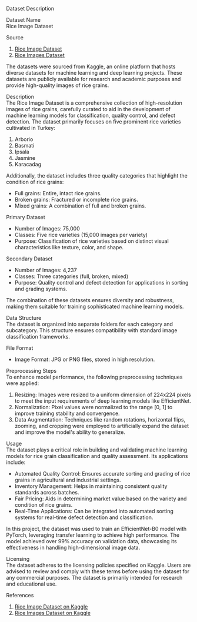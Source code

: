  Dataset Description  

Dataset Name  
Rice Image Dataset  

 Source  
1. [Rice Image Dataset](https://www.kaggle.com/datasets/muratkokludataset/rice-image-dataset)  
2. [Rice Images Dataset](https://www.kaggle.com/datasets/shubhamcodez/rice-images-dataset)  

The datasets were sourced from Kaggle, an online platform that hosts diverse datasets for machine learning and deep learning projects. These datasets are publicly available for research and academic purposes and provide high-quality images of rice grains.  

Description  
The Rice Image Dataset is a comprehensive collection of high-resolution images of rice grains, carefully curated to aid in the development of machine learning models for classification, quality control, and defect detection. The dataset primarily focuses on five prominent rice varieties cultivated in Turkey:  

1. Arborio
2. Basmati  
3. Ipsala  
4. Jasmine  
5. Karacadag  

Additionally, the dataset includes three quality categories that highlight the condition of rice grains:  
- Full grains: Entire, intact rice grains.  
- Broken grains: Fractured or incomplete rice grains.  
- Mixed grains: A combination of full and broken grains.  

 Primary Dataset  
- Number of Images: 75,000  
- Classes: Five rice varieties (15,000 images per variety)  
- Purpose: Classification of rice varieties based on distinct visual characteristics like texture, color, and shape.  

Secondary Dataset  
- Number of Images: 4,237  
- Classes: Three categories (full, broken, mixed)  
- Purpose: Quality control and defect detection for applications in sorting and grading systems.  

The combination of these datasets ensures diversity and robustness, making them suitable for training sophisticated machine learning models.  

Data Structure  
The dataset is organized into separate folders for each category and subcategory. This structure ensures compatibility with standard image classification frameworks.  

 File Format  
- Image Format: JPG or PNG files, stored in high resolution.  

Preprocessing Steps  
To enhance model performance, the following preprocessing techniques were applied:  
1. Resizing: Images were resized to a uniform dimension of 224x224 pixels to meet the input requirements of deep learning models like EfficientNet.  
2. Normalization: Pixel values were normalized to the range [0, 1] to improve training stability and convergence.  
3. Data Augmentation: Techniques like random rotations, horizontal flips, zooming, and cropping were employed to artificially expand the dataset and improve the model's ability to generalize.  

Usage  
The dataset plays a critical role in building and validating machine learning models for rice grain classification and quality assessment. Its applications include:  
- Automated Quality Control: Ensures accurate sorting and grading of rice grains in agricultural and industrial settings.  
- Inventory Management: Helps in maintaining consistent quality standards across batches.  
- Fair Pricing: Aids in determining market value based on the variety and condition of rice grains.  
- Real-Time Applications: Can be integrated into automated sorting systems for real-time defect detection and classification.  

In this project, the dataset was used to train an EfficientNet-B0 model with PyTorch, leveraging transfer learning to achieve high performance. The model achieved over 99% accuracy on validation data, showcasing its effectiveness in handling high-dimensional image data.  

Licensing  
The dataset adheres to the licensing policies specified on Kaggle. Users are advised to review and comply with these terms before using the dataset for any commercial purposes. The dataset is primarily intended for research and educational use.  

 References  
1. [Rice Image Dataset on Kaggle](https://www.kaggle.com/datasets/muratkokludataset/rice-image-dataset)  
2. [Rice Images Dataset on Kaggle](https://www.kaggle.com/datasets/shubhamcodez/rice-images-dataset)  



